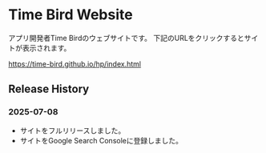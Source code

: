 # Time Bird Website

アプリ開発者Time Birdのウェブサイトです。
下記のURLをクリックするとサイトが表示されます。

https://time-bird.github.io/hp/index.html

## Release History

### 2025-07-08
- サイトをフルリリースしました。
- サイトをGoogle Search Consoleに登録しました。
